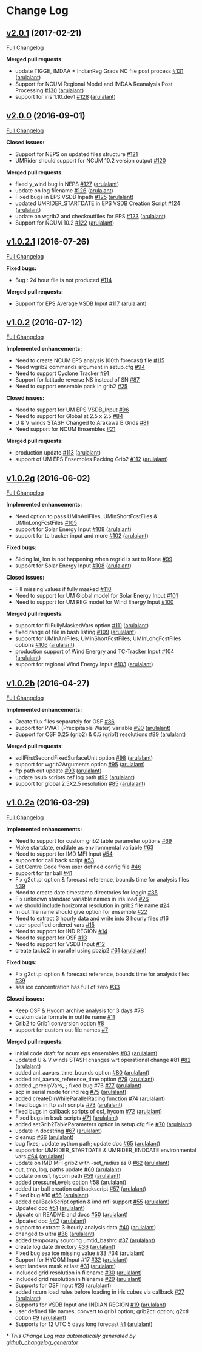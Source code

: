 # Change Log

## [v2.0.1](https://github.com/NCMRWF/UMRider/tree/v2.0.1) (2017-02-21)
[Full Changelog](https://github.com/NCMRWF/UMRider/compare/v2.0.0...v2.0.1)

**Merged pull requests:**

- update TIGGE, IMDAA + IndianReg Grads NC file post process [\#131](https://github.com/NCMRWF/UMRider/pull/131) ([arulalant](https://github.com/arulalant))
- Support for NCUM Regional Model and IMDAA Reanalysis Post Processing [\#130](https://github.com/NCMRWF/UMRider/pull/130) ([arulalant](https://github.com/arulalant))
- 	support for iris 1.10.dev1 [\#128](https://github.com/NCMRWF/UMRider/pull/128) ([arulalant](https://github.com/arulalant))

## [v2.0.0](https://github.com/NCMRWF/UMRider/tree/v2.0.0) (2016-09-01)
[Full Changelog](https://github.com/NCMRWF/UMRider/compare/v1.0.2.1...v2.0.0)

**Closed issues:**

- Support for NEPS on updated files structure  [\#121](https://github.com/NCMRWF/UMRider/issues/121)
- UMRider should support for NCUM 10.2 version output  [\#120](https://github.com/NCMRWF/UMRider/issues/120)

**Merged pull requests:**

- 	fixed y\_wind bug in NEPS [\#127](https://github.com/NCMRWF/UMRider/pull/127) ([arulalant](https://github.com/arulalant))
- update on log filename [\#126](https://github.com/NCMRWF/UMRider/pull/126) ([arulalant](https://github.com/arulalant))
- Fixed bugs in EPS VSDB Inpath [\#125](https://github.com/NCMRWF/UMRider/pull/125) ([arulalant](https://github.com/arulalant))
- updated UMRIDER\_STARTDATE in EPS VSDB Creation Script [\#124](https://github.com/NCMRWF/UMRider/pull/124) ([arulalant](https://github.com/arulalant))
- update on wgrib2 and checkoutfiles for EPS [\#123](https://github.com/NCMRWF/UMRider/pull/123) ([arulalant](https://github.com/arulalant))
- Support for NCUM 10.2 [\#122](https://github.com/NCMRWF/UMRider/pull/122) ([arulalant](https://github.com/arulalant))

## [v1.0.2.1](https://github.com/NCMRWF/UMRider/tree/v1.0.2.1) (2016-07-26)
[Full Changelog](https://github.com/NCMRWF/UMRider/compare/v1.0.2...v1.0.2.1)

**Fixed bugs:**

- Bug : 24 hour file is not produced [\#114](https://github.com/NCMRWF/UMRider/issues/114)

**Merged pull requests:**

- Support for EPS Average VSDB Input [\#117](https://github.com/NCMRWF/UMRider/pull/117) ([arulalant](https://github.com/arulalant))

## [v1.0.2](https://github.com/NCMRWF/UMRider/tree/v1.0.2) (2016-07-12)
[Full Changelog](https://github.com/NCMRWF/UMRider/compare/v1.0.2g...v1.0.2)

**Implemented enhancements:**

- Need to create NCUM EPS analysis \(00th forecast\) file [\#115](https://github.com/NCMRWF/UMRider/issues/115)
- Need wgrib2 commands argument in setup.cfg [\#94](https://github.com/NCMRWF/UMRider/issues/94)
- Need to support Cyclone Tracker   [\#91](https://github.com/NCMRWF/UMRider/issues/91)
- Support for latitude reverse NS instead of SN [\#87](https://github.com/NCMRWF/UMRider/issues/87)
- Need to support ensemble pack in grib2 [\#25](https://github.com/NCMRWF/UMRider/issues/25)

**Closed issues:**

- Need to support for UM EPS VSDB\_Input [\#96](https://github.com/NCMRWF/UMRider/issues/96)
- Need to support for Global at 2.5 x 2.5 [\#84](https://github.com/NCMRWF/UMRider/issues/84)
- U & V winds STASH Changed to Arakawa B Grids [\#81](https://github.com/NCMRWF/UMRider/issues/81)
- Need support for NCUM Ensembles  [\#21](https://github.com/NCMRWF/UMRider/issues/21)

**Merged pull requests:**

- 	production update [\#113](https://github.com/NCMRWF/UMRider/pull/113) ([arulalant](https://github.com/arulalant))
- support of UM EPS Ensembles Packing Grib2 [\#112](https://github.com/NCMRWF/UMRider/pull/112) ([arulalant](https://github.com/arulalant))

## [v1.0.2g](https://github.com/NCMRWF/UMRider/tree/v1.0.2g) (2016-06-02)
[Full Changelog](https://github.com/NCMRWF/UMRider/compare/v1.0.2b...v1.0.2g)

**Implemented enhancements:**

- Need option to pass UMInAnlFiles, UMInShortFcstFiles & UMInLongFcstFiles [\#105](https://github.com/NCMRWF/UMRider/issues/105)
- support for Solar Energy Input [\#108](https://github.com/NCMRWF/UMRider/pull/108) ([arulalant](https://github.com/arulalant))
- support for tc tracker input and more [\#102](https://github.com/NCMRWF/UMRider/pull/102) ([arulalant](https://github.com/arulalant))

**Fixed bugs:**

- Slicing lat, lon is not happening when regrid is set to None [\#99](https://github.com/NCMRWF/UMRider/issues/99)
- support for Solar Energy Input [\#108](https://github.com/NCMRWF/UMRider/pull/108) ([arulalant](https://github.com/arulalant))

**Closed issues:**

- Fill missing values if fully masked  [\#110](https://github.com/NCMRWF/UMRider/issues/110)
- Need to support for UM Global model for Solar Energy Input [\#101](https://github.com/NCMRWF/UMRider/issues/101)
- Need to support for UM REG model for Wind Energy Input [\#100](https://github.com/NCMRWF/UMRider/issues/100)

**Merged pull requests:**

- support for fillFullyMaskedVars option [\#111](https://github.com/NCMRWF/UMRider/pull/111) ([arulalant](https://github.com/arulalant))
- fixed range of file in bash listing [\#109](https://github.com/NCMRWF/UMRider/pull/109) ([arulalant](https://github.com/arulalant))
- 	support for UMInAnlFiles; UMInShortFcstFiles; UMInLongFcstFiles options [\#106](https://github.com/NCMRWF/UMRider/pull/106) ([arulalant](https://github.com/arulalant))
- production support of Wind Energry and TC-Tracker Input [\#104](https://github.com/NCMRWF/UMRider/pull/104) ([arulalant](https://github.com/arulalant))
- support for regional Wind Energy Input [\#103](https://github.com/NCMRWF/UMRider/pull/103) ([arulalant](https://github.com/arulalant))

## [v1.0.2b](https://github.com/NCMRWF/UMRider/tree/v1.0.2b) (2016-04-27)
[Full Changelog](https://github.com/NCMRWF/UMRider/compare/v1.0.2a...v1.0.2b)

**Implemented enhancements:**

- Create flux files separately for OSF [\#86](https://github.com/NCMRWF/UMRider/issues/86)
- 	support for PWAT \(Precipitable Water\) variable [\#90](https://github.com/NCMRWF/UMRider/pull/90) ([arulalant](https://github.com/arulalant))
- Support for OSF 0.25 \(grib2\) & 0.5 \(grib1\) resolutions [\#89](https://github.com/NCMRWF/UMRider/pull/89) ([arulalant](https://github.com/arulalant))

**Merged pull requests:**

- soilFirstSecondFixedSurfaceUnit option [\#98](https://github.com/NCMRWF/UMRider/pull/98) ([arulalant](https://github.com/arulalant))
-  support for wgrib2Arguments option [\#95](https://github.com/NCMRWF/UMRider/pull/95) ([arulalant](https://github.com/arulalant))
- ftp path out update [\#93](https://github.com/NCMRWF/UMRider/pull/93) ([arulalant](https://github.com/arulalant))
- update bsub scripts osf log path [\#92](https://github.com/NCMRWF/UMRider/pull/92) ([arulalant](https://github.com/arulalant))
- support for global 2.5X2.5 resolution [\#85](https://github.com/NCMRWF/UMRider/pull/85) ([arulalant](https://github.com/arulalant))

## [v1.0.2a](https://github.com/NCMRWF/UMRider/tree/v1.0.2a) (2016-03-29)
[Full Changelog](https://github.com/NCMRWF/UMRider/compare/v1.0.1...v1.0.2a)

**Implemented enhancements:**

- Need to support for custom grib2 table parameter options [\#69](https://github.com/NCMRWF/UMRider/issues/69)
- Make startdate, enddate as environmental variable  [\#63](https://github.com/NCMRWF/UMRider/issues/63)
- Need to support for IMD MFI Input [\#54](https://github.com/NCMRWF/UMRider/issues/54)
- support for call back script [\#53](https://github.com/NCMRWF/UMRider/issues/53)
- Set Centre Code from user defined config file [\#46](https://github.com/NCMRWF/UMRider/issues/46)
- support for tar ball  [\#41](https://github.com/NCMRWF/UMRider/issues/41)
- Fix g2ctl.pl option & forecast reference, bounds time for analysis files [\#39](https://github.com/NCMRWF/UMRider/issues/39)
- Need to create date timestamp directories for loggin [\#35](https://github.com/NCMRWF/UMRider/issues/35)
- Fix unknown standard variable names in iris load [\#26](https://github.com/NCMRWF/UMRider/issues/26)
- we should include horizontal resolution in grib2 file name [\#24](https://github.com/NCMRWF/UMRider/issues/24)
- In out file name should give option for ensemble  [\#22](https://github.com/NCMRWF/UMRider/issues/22)
- Need to extract 3 hourly data and write into 3 hourly files [\#16](https://github.com/NCMRWF/UMRider/issues/16)
- user specified ordered vars [\#15](https://github.com/NCMRWF/UMRider/issues/15)
- Need to support for IND REGION [\#14](https://github.com/NCMRWF/UMRider/issues/14)
- Need to support for OSF  [\#13](https://github.com/NCMRWF/UMRider/issues/13)
- Need to support for VSDB Input [\#12](https://github.com/NCMRWF/UMRider/issues/12)
- create tar.bz2 in parallel using pbzip2 [\#61](https://github.com/NCMRWF/UMRider/pull/61) ([arulalant](https://github.com/arulalant))

**Fixed bugs:**

- Fix g2ctl.pl option & forecast reference, bounds time for analysis files [\#39](https://github.com/NCMRWF/UMRider/issues/39)
- sea ice concentration has full of zero [\#33](https://github.com/NCMRWF/UMRider/issues/33)

**Closed issues:**

- Keep OSF & Hycom archive analysis for 3 days  [\#78](https://github.com/NCMRWF/UMRider/issues/78)
- custom date formate in outfile name [\#11](https://github.com/NCMRWF/UMRider/issues/11)
- Grib2 to Grib1 conversion option [\#8](https://github.com/NCMRWF/UMRider/issues/8)
- support for custom out file names [\#7](https://github.com/NCMRWF/UMRider/issues/7)

**Merged pull requests:**

- initial code draft for ncum eps ensembles [\#83](https://github.com/NCMRWF/UMRider/pull/83) ([arulalant](https://github.com/arulalant))
- updated U & V winds STASH changes wrt operational change \#81 [\#82](https://github.com/NCMRWF/UMRider/pull/82) ([arulalant](https://github.com/arulalant))
- added anl\_aavars\_time\_bounds option [\#80](https://github.com/NCMRWF/UMRider/pull/80) ([arulalant](https://github.com/arulalant))
- added anl\_aavars\_reference\_time option [\#79](https://github.com/NCMRWF/UMRider/pull/79) ([arulalant](https://github.com/arulalant))
- added \_precipVars\_ ; fixed bug \#76 [\#77](https://github.com/NCMRWF/UMRider/pull/77) ([arulalant](https://github.com/arulalant))
- scp in serial mode for ind reg [\#75](https://github.com/NCMRWF/UMRider/pull/75) ([arulalant](https://github.com/arulalant))
- added createDirWhileParallelRacing function [\#74](https://github.com/NCMRWF/UMRider/pull/74) ([arulalant](https://github.com/arulalant))
- fixed bugs in ftp ssh scripts [\#73](https://github.com/NCMRWF/UMRider/pull/73) ([arulalant](https://github.com/arulalant))
- fixed bugs in callback scripts of osf, hycom [\#72](https://github.com/NCMRWF/UMRider/pull/72) ([arulalant](https://github.com/arulalant))
- Fixed bugs in bsub scripts [\#71](https://github.com/NCMRWF/UMRider/pull/71) ([arulalant](https://github.com/arulalant))
- added setGrib2TableParameters option in setup.cfg file [\#70](https://github.com/NCMRWF/UMRider/pull/70) ([arulalant](https://github.com/arulalant))
- update in docstring [\#67](https://github.com/NCMRWF/UMRider/pull/67) ([arulalant](https://github.com/arulalant))
- cleanup [\#66](https://github.com/NCMRWF/UMRider/pull/66) ([arulalant](https://github.com/arulalant))
- 	bug fixes; update python path; update doc [\#65](https://github.com/NCMRWF/UMRider/pull/65) ([arulalant](https://github.com/arulalant))
- support for UMRIDER\_STARTDATE & UMRIDER\_ENDDATE environmental vars [\#64](https://github.com/NCMRWF/UMRider/pull/64) ([arulalant](https://github.com/arulalant))
- update on IMD MFI grib2 with -set\_radius as 0 [\#62](https://github.com/NCMRWF/UMRider/pull/62) ([arulalant](https://github.com/arulalant))
- out, tmp, log, paths update [\#60](https://github.com/NCMRWF/UMRider/pull/60) ([arulalant](https://github.com/arulalant))
- update on osf, hycom path [\#59](https://github.com/NCMRWF/UMRider/pull/59) ([arulalant](https://github.com/arulalant))
- 	added pressureLevels option [\#58](https://github.com/NCMRWF/UMRider/pull/58) ([arulalant](https://github.com/arulalant))
- added tar ball creation callbackscript [\#57](https://github.com/NCMRWF/UMRider/pull/57) ([arulalant](https://github.com/arulalant))
- Fixed bug \#16 [\#56](https://github.com/NCMRWF/UMRider/pull/56) ([arulalant](https://github.com/arulalant))
- 	added callBackScript option & imd mfi support [\#55](https://github.com/NCMRWF/UMRider/pull/55) ([arulalant](https://github.com/arulalant))
- Updated doc [\#51](https://github.com/NCMRWF/UMRider/pull/51) ([arulalant](https://github.com/arulalant))
- Update on README and docs [\#50](https://github.com/NCMRWF/UMRider/pull/50) ([arulalant](https://github.com/arulalant))
- Updated doc [\#42](https://github.com/NCMRWF/UMRider/pull/42) ([arulalant](https://github.com/arulalant))
- support to extract 3-hourly analysis data [\#40](https://github.com/NCMRWF/UMRider/pull/40) ([arulalant](https://github.com/arulalant))
- changed to ultra [\#38](https://github.com/NCMRWF/UMRider/pull/38) ([arulalant](https://github.com/arulalant))
- added	temporary sourcing umtid\_bashrc [\#37](https://github.com/NCMRWF/UMRider/pull/37) ([arulalant](https://github.com/arulalant))
- create log date directory [\#36](https://github.com/NCMRWF/UMRider/pull/36) ([arulalant](https://github.com/arulalant))
- Fixed bug sea ice missing value \#33 [\#34](https://github.com/NCMRWF/UMRider/pull/34) ([arulalant](https://github.com/arulalant))
- Support for HYCOM Input \#17 [\#32](https://github.com/NCMRWF/UMRider/pull/32) ([arulalant](https://github.com/arulalant))
- kept landsea mask at last [\#31](https://github.com/NCMRWF/UMRider/pull/31) ([arulalant](https://github.com/arulalant))
- Included grid resolution in filename [\#30](https://github.com/NCMRWF/UMRider/pull/30) ([arulalant](https://github.com/arulalant))
- Included grid resolution in filename [\#29](https://github.com/NCMRWF/UMRider/pull/29) ([arulalant](https://github.com/arulalant))
- Supports for OSF Input [\#28](https://github.com/NCMRWF/UMRider/pull/28) ([arulalant](https://github.com/arulalant))
- added ncum load rules before loading in iris cubes via callback  [\#27](https://github.com/NCMRWF/UMRider/pull/27) ([arulalant](https://github.com/arulalant))
- Supports for VSDB Input and INDIAN REGION [\#19](https://github.com/NCMRWF/UMRider/pull/19) ([arulalant](https://github.com/arulalant))
- user defined file names; convert to grib1 option; grib2ctl option; g2ctl option [\#9](https://github.com/NCMRWF/UMRider/pull/9) ([arulalant](https://github.com/arulalant))
- Supports for 12 UTC 5 days long forecast [\#1](https://github.com/NCMRWF/UMRider/pull/1) ([arulalant](https://github.com/arulalant))



\* *This Change Log was automatically generated by [github_changelog_generator](https://github.com/skywinder/Github-Changelog-Generator)*